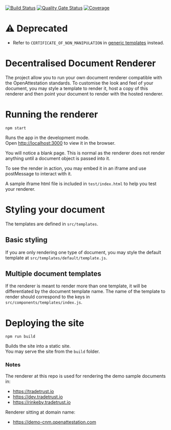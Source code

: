 [![Build Status](https://travis-ci.org/TradeTrust/document-renderer.svg?branch=master)](https://travis-ci.org/TradeTrust/document-renderer)
[![Quality Gate Status](https://sonarcloud.io/api/project_badges/measure?project=TradeTrust_document-renderer&metric=alert_status)](https://sonarcloud.io/dashboard?id=TradeTrust_document-renderer)
[![Coverage](https://sonarcloud.io/api/project_badges/measure?project=TradeTrust_document-renderer&metric=coverage)](https://sonarcloud.io/dashboard?id=TradeTrust_document-renderer)

# ⚠️ Deprecated

- Refer to `CERTIFICATE_OF_NON_MANIPULATION` in [generic templates](https://github.com/TradeTrust/generic-templates) instead.

# Decentralised Document Renderer

The project allow you to run your own document renderer compatible with the OpenAttestation standards. To customise the look and feel of your document, you may style a template to render it, host a copy of this renderer and then point your document to render with the hosted renderer.

# Running the renderer

`npm start`

Runs the app in the development mode.<br>
Open [http://localhost:3000](http://localhost:3000) to view it in the browser.

You will notice a blank page. This is normal as the renderer does not render anything until a document object is passed into it.

To see the render in action, you may embed it in an iframe and use postMessage to interact with it.

A sample iframe html file is included in `test/index.html` to help you test your renderer.

# Styling your document

The templates are defined in `src/templates`.

## Basic styling

If you are only rendering one type of document, you may style the default template at `src/templates/default/template.js`.

## Multiple document templates

If the renderer is meant to render more than one template, it will be differentiated by the document template name. The name of the template to render should correspond to the keys in `src/components/templates/index.js`.

# Deploying the site

`npm run build`

Builds the site into a static site.<br>
You may serve the site from the `build` folder.

### Notes

The renderer at this repo is used for rendering the demo sample documents in:

- https://tradetrust.io
- https://dev.tradetrust.io
- https://rinkeby.tradetrust.io

Renderer sitting at domain name:

- https://demo-cnm.openattestation.com

